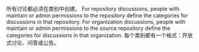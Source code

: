 所有讨论都必须在类别中创建。 For repository discussions, people with maintain or admin permissions to the repository define the categories for discussions in that repository. For organization discussions, people with maintain or admin permissions to the source repository define the categories for discussions in that organization. 每个类别都有一个格式：开放式讨论、问答或公告。
